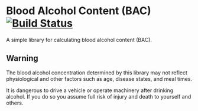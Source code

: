 # Blood Alcohol Content (BAC) [![Build Status](https://travis-ci.org/wadewegner/bac.svg?branch=master)](https://travis-ci.org/wadewegner/bac)

A simple library for calculating blood alcohol content (BAC).

## Warning

The blood alcohol concentration determined by this library may not reflect physiological and other factors such as age, disease states, and meal times.

It is dangerous to drive a vehicle or operate machinery after drinking alcohol. If you do so you assume full risk of injury and death to yourself and others.